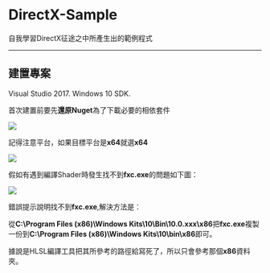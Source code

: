 # DirectX-Sample
自我學習DirectX征途之中所產生出的範例程式

------



## 建置專案

Visual Studio 2017. Windows 10 SDK.

首次建置前要先**還原Nuget**為了下載必要的相依套件

<img src="https://i.imgur.com/WEcAJNP.png"/>

記得注意平台，如果目標平台是**x64**就選**x64**

<img src="https://i.imgur.com/JV6pr68.png" />

假如有遇到編譯Shader時發生找不到**fxc.exe**的問題如下圖：

<img src="https://i.imgur.com/c4qXWkU.png" />

錯誤提示說明找不到**fxc.exe**,解決方法是：

從**C:\Program Files (x86)\Windows Kits\10\Bin\10.0.xxx\x86**把**fxc.exe**複製一份到**C:\Program Files (x86)\Windows Kits\10\bin\x86**即可。

據說是HLSL編譯工具把其所參考的路徑給寫死了，所以只會參考那個**x86**資料夾。

